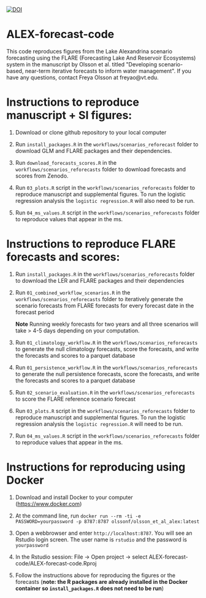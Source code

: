 [![DOI](https://zenodo.org/badge/DOI/10.5281/zenodo.15649751.svg)](https://doi.org/10.5281/zenodo.15649751)

# ALEX-forecast-code

This code reproduces figures from the Lake Alexandrina scenario forecasting using the FLARE (Forecasting Lake And Reservoir Ecosystems) system in the manuscript by Olsson et al. titled "Developing scenario-based, near-term iterative forecasts to inform water management". If you have any questions, contact Freya Olsson at freyao\@vt.edu.

# Instructions to reproduce manuscript + SI figures:

1.  Download or clone github repository to your local computer

2.  Run `install_packages.R` in the `workflows/scenarios_reforecast` folder to download GLM and FLARE packages and their dependencies.

3.  Run `download_forecasts_scores.R` in the `workflows/scenarios_reforecasts` folder to download forecasts and scores from Zenodo. 

4.  Run `03_plots.R` script in the `workflows/scenarios_reforecasts` folder to reproduce manuscript and supplemental figures. To run the logistic regression analysis the `logistic regression.R` will also need to be run.
   
6.  Run `04_ms_values.R` script in the `workflows/scenarios_reforecasts` folder to reproduce values that appear in the ms.

# Instructions to reproduce FLARE forecasts and scores:

1.  Run `install_packages.R` in the `workflows/scenarios_reforecasts` folder to download the LER and FLARE packages and their dependencies

2.  Run `01_combined_workflow_scenarios.R` in the `workflows/scenarios_reforecasts` folder to iteratively generate the scenario forecasts from FLARE forecasts for every forecast date in the forecast period

    **Note** Running weekly forecasts for two years and all three scenarios will take \> 4-5 days depending on your computation.

3. Run `01_climatology_workflow.R` in the `workflows/scenarios_reforecasts` to generate the null climatology forecasts, score the forecasts, and write the forecasts and scores to a parquet database

4. Run `01_persistence_workflow.R` in the `workflows/scenarios_reforecasts` to generate the null persistence forecasts, score the forecasts, and write the forecasts and scores to a parquet database

5. Run `02_scenario_evaluation.R` in the `workflows/scenarios_reforecasts` to score the FLARE reference scenario forecast

6. Run `03_plots.R` script in the `workflows/scenarios_reforecasts` folder to reproduce manuscript and supplemental figures. To run the logistic regression analysis the `logistic regression.R` will need to be run.  

7. Run `04_ms_values.R` script in the `workflows/scenarios_reforecasts` folder to reproduce values that appear in the ms.

# Instructions for reproducing using Docker

1. Download and install Docker to your computer (https://www.docker.com)

2. At the command line, run `docker run --rm -ti -e PASSWORD=yourpassword -p 8787:8787 olssonf/olsson_et_al_alex:latest`

3. Open a webbrowser and enter `http://localhost:8787`.  You will see an Rstudio login screen.  The user name is `rstudio` and the password is `yourpassword`

4. In the Rstudio session:  File -> Open project -> select ALEX-forecast-code/ALEX-forecast-code.Rproj

6. Follow the instructions above for reproducing the figures or the forecasts (**note: the R packages are already installed in the Docker container so `install_packages.R` does not need to be run**)
